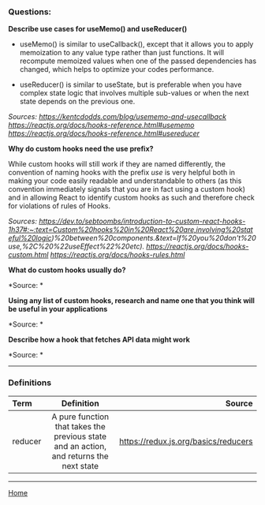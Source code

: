 ### Questions:

**Describe use cases for useMemo() and useReducer()**

- useMemo() is similar to useCallback(), except that it allows you to apply memoization to any value type rather than just functions.  It will recompute memoized values when one of the passed dependencies has changed, which helps to optimize your codes performance.

- useReducer() is similar to useState, but is preferable when you have complex state logic that involves multiple sub-values or when the next state depends on the previous one.

*Sources:*
*https://kentcdodds.com/blog/usememo-and-usecallback*
*https://reactjs.org/docs/hooks-reference.html#usememo*
*https://reactjs.org/docs/hooks-reference.html#usereducer*

**Why do custom hooks need the use prefix?**

While custom hooks will still work if they are named differently, the convention of naming hooks with the prefix *use* is very helpful both in making your code easily readable and understandable to others (as this convention immediately signals that you are in fact using a custom hook) and in allowing React to identify custom hooks as such and therefore check for violations of rules of Hooks.

*Sources:*
*https://dev.to/sebtoombs/introduction-to-custom-react-hooks-1h37#:~:text=Custom%20hooks%20in%20React%20are,involving%20stateful%20logic)%20between%20components.&text=If%20you%20don't%20use,%2C%20%22useEffect%22%20etc).*
*https://reactjs.org/docs/hooks-custom.html*
*https://reactjs.org/docs/hooks-rules.html*

**What do custom hooks usually do?**



*Source: *

**Using any list of custom hooks, research and name one that you think will be useful in your applications**



*Source: *

**Describe how a hook that fetches API data might work**



*Source: *

---

### Definitions

|Term|Definition|Source|
|:--|:-:|--:|
|reducer|A pure function that takes the previous state and an action, and returns the next state|https://redux.js.org/basics/reducers|

---

[Home](https://jchinzi.github.io/reading-notes/)